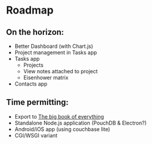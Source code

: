 # Roadmap

## On the horizon:
* Better Dashboard (with Chart.js)
* Project management in Tasks app
* Tasks app
    * Projects
    * View notes attached to project
    * Eisenhower matrix
* Contacts app

## Time permitting:

* Export to [The big book of everything](http://www.erikdewey.com/bigbookmkIIIa.pdf)
* Standalone Node.js application (PouchDB & Electron?)
* Android/iOS app (using couchbase lite)
* CGI/WSGI variant